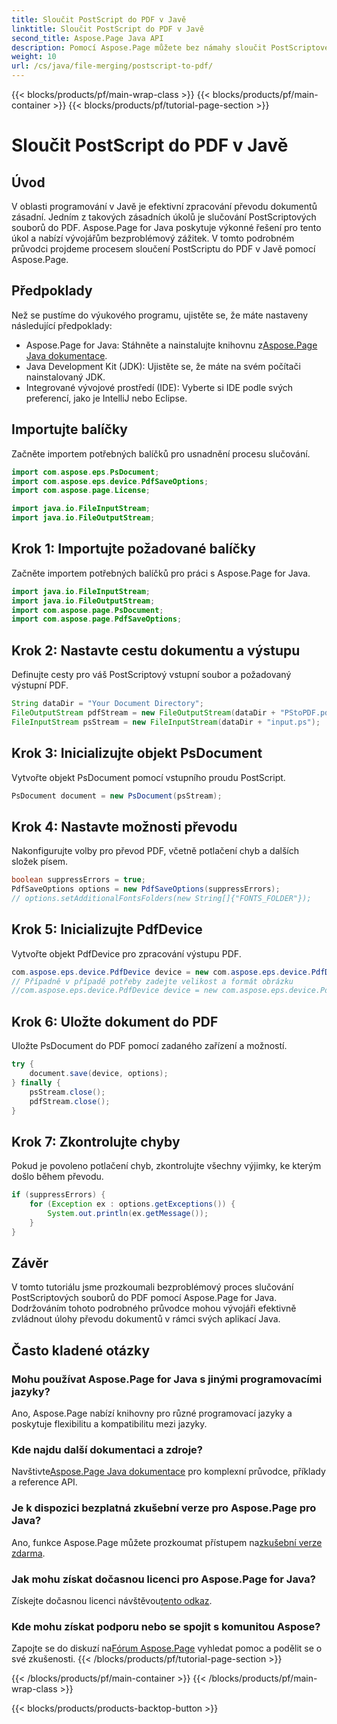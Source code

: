 ```yaml
---
title: Sloučit PostScript do PDF v Javě
linktitle: Sloučit PostScript do PDF v Javě
second_title: Aspose.Page Java API
description: Pomocí Aspose.Page můžete bez námahy sloučit PostScriptové soubory do PDF v Javě. Komplexní výukový program, často kladené dotazy a zdroje pro bezproblémovou konverzi dokumentů.
weight: 10
url: /cs/java/file-merging/postscript-to-pdf/
---
```


{{< blocks/products/pf/main-wrap-class >}}
{{< blocks/products/pf/main-container >}}
{{< blocks/products/pf/tutorial-page-section >}}

# Sloučit PostScript do PDF v Javě

## Úvod
V oblasti programování v Javě je efektivní zpracování převodu dokumentů zásadní. Jedním z takových zásadních úkolů je slučování PostScriptových souborů do PDF. Aspose.Page for Java poskytuje výkonné řešení pro tento úkol a nabízí vývojářům bezproblémový zážitek. V tomto podrobném průvodci projdeme procesem sloučení PostScriptu do PDF v Javě pomocí Aspose.Page.
## Předpoklady
Než se pustíme do výukového programu, ujistěte se, že máte nastaveny následující předpoklady:
-  Aspose.Page for Java: Stáhněte a nainstalujte knihovnu z[Aspose.Page Java dokumentace](https://reference.aspose.com/page/java/).
- Java Development Kit (JDK): Ujistěte se, že máte na svém počítači nainstalovaný JDK.
- Integrované vývojové prostředí (IDE): Vyberte si IDE podle svých preferencí, jako je IntelliJ nebo Eclipse.
## Importujte balíčky
Začněte importem potřebných balíčků pro usnadnění procesu slučování.
```java
import com.aspose.eps.PsDocument;
import com.aspose.eps.device.PdfSaveOptions;
import com.aspose.page.License;

import java.io.FileInputStream;
import java.io.FileOutputStream;
```
## Krok 1: Importujte požadované balíčky
Začněte importem potřebných balíčků pro práci s Aspose.Page for Java.
```java
import java.io.FileInputStream;
import java.io.FileOutputStream;
import com.aspose.page.PsDocument;
import com.aspose.page.PdfSaveOptions;
```
## Krok 2: Nastavte cestu dokumentu a výstupu
Definujte cesty pro váš PostScriptový vstupní soubor a požadovaný výstupní PDF.
```java
String dataDir = "Your Document Directory";
FileOutputStream pdfStream = new FileOutputStream(dataDir + "PStoPDF.pdf");
FileInputStream psStream = new FileInputStream(dataDir + "input.ps");
```
## Krok 3: Inicializujte objekt PsDocument
Vytvořte objekt PsDocument pomocí vstupního proudu PostScript.
```java
PsDocument document = new PsDocument(psStream);
```
## Krok 4: Nastavte možnosti převodu
Nakonfigurujte volby pro převod PDF, včetně potlačení chyb a dalších složek písem.
```java
boolean suppressErrors = true;
PdfSaveOptions options = new PdfSaveOptions(suppressErrors);
// options.setAdditionalFontsFolders(new String[]{"FONTS_FOLDER"});
```
## Krok 5: Inicializujte PdfDevice
Vytvořte objekt PdfDevice pro zpracování výstupu PDF.
```java
com.aspose.eps.device.PdfDevice device = new com.aspose.eps.device.PdfDevice(pdfStream);
// Případně v případě potřeby zadejte velikost a formát obrázku
//com.aspose.eps.device.PdfDevice device = new com.aspose.eps.device.PdfDevice(pdfStream, new Dimension(595, 842));
```
## Krok 6: Uložte dokument do PDF
Uložte PsDocument do PDF pomocí zadaného zařízení a možností.
```java
try {
    document.save(device, options);
} finally {
    psStream.close();
    pdfStream.close();
}
```
## Krok 7: Zkontrolujte chyby
Pokud je povoleno potlačení chyb, zkontrolujte všechny výjimky, ke kterým došlo během převodu.
```java
if (suppressErrors) {
    for (Exception ex : options.getExceptions()) {
        System.out.println(ex.getMessage());
    }
}
```
## Závěr
V tomto tutoriálu jsme prozkoumali bezproblémový proces slučování PostScriptových souborů do PDF pomocí Aspose.Page for Java. Dodržováním tohoto podrobného průvodce mohou vývojáři efektivně zvládnout úlohy převodu dokumentů v rámci svých aplikací Java.
## Často kladené otázky
### Mohu používat Aspose.Page for Java s jinými programovacími jazyky?
Ano, Aspose.Page nabízí knihovny pro různé programovací jazyky a poskytuje flexibilitu a kompatibilitu mezi jazyky.
### Kde najdu další dokumentaci a zdroje?
 Navštivte[Aspose.Page Java dokumentace](https://reference.aspose.com/page/java/) pro komplexní průvodce, příklady a reference API.
### Je k dispozici bezplatná zkušební verze pro Aspose.Page pro Java?
 Ano, funkce Aspose.Page můžete prozkoumat přístupem na[zkušební verze zdarma](https://releases.aspose.com/).
### Jak mohu získat dočasnou licenci pro Aspose.Page for Java?
 Získejte dočasnou licenci návštěvou[tento odkaz](https://purchase.aspose.com/temporary-license/).
### Kde mohu získat podporu nebo se spojit s komunitou Aspose?
 Zapojte se do diskuzí na[Fórum Aspose.Page](https://forum.aspose.com/c/page/39) vyhledat pomoc a podělit se o své zkušenosti.
{{< /blocks/products/pf/tutorial-page-section >}}

{{< /blocks/products/pf/main-container >}}
{{< /blocks/products/pf/main-wrap-class >}}

{{< blocks/products/products-backtop-button >}}
